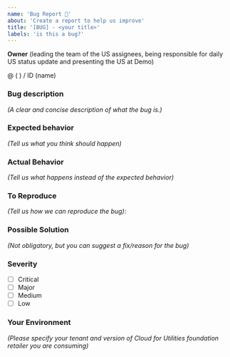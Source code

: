 ```yaml
---
name: 'Bug Report 🐞'
about: 'Create a report to help us improve'
title: '[BUG] - <your title>'
labels: 'is this a bug?'
---
```


**Owner** (leading the team of the US assignees, being responsible for daily US status update and presenting the US at Demo)

@ (  ) / ID (name) 

### Bug description
_(A clear and concise description of what the bug is.)_

### Expected behavior
_(Tell us what you think should happen)_

### Actual Behavior
_(Tell us what happens instead of the expected behavior)_

### To Reproduce
_(Tell us how we can reproduce the bug)_:

### Possible Solution
_(Not obligatory, but you can suggest a fix/reason for the bug)_

### Severity
- [ ] Critical
- [ ] Major
- [ ] Medium
- [ ] Low

### Your Environment
_(Please specify your tenant and version of Cloud for Utilities foundation retailer you are consuming)_
